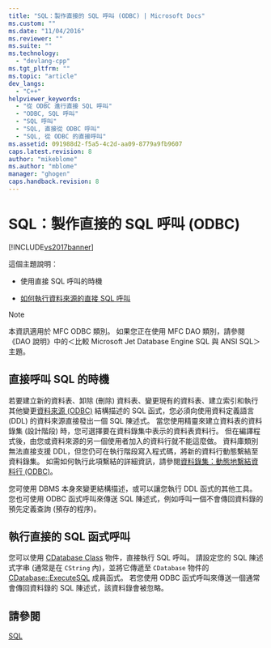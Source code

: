 ```yaml
---
title: "SQL：製作直接的 SQL 呼叫 (ODBC) | Microsoft Docs"
ms.custom: ""
ms.date: "11/04/2016"
ms.reviewer: ""
ms.suite: ""
ms.technology: 
  - "devlang-cpp"
ms.tgt_pltfrm: ""
ms.topic: "article"
dev_langs: 
  - "C++"
helpviewer_keywords: 
  - "從 ODBC 進行直接 SQL 呼叫"
  - "ODBC, SQL 呼叫"
  - "SQL 呼叫"
  - "SQL, 直接從 ODBC 呼叫"
  - "SQL, 從 ODBC 的直接呼叫"
ms.assetid: 091988d2-f5a5-4c2d-aa09-8779a9fb9607
caps.latest.revision: 8
author: "mikeblome"
ms.author: "mblome"
manager: "ghogen"
caps.handback.revision: 8
---
```

# SQL：製作直接的 SQL 呼叫 (ODBC)
[!INCLUDE[vs2017banner](../../assembler/inline/includes/vs2017banner.md)]

這個主題說明：  
  
-   使用直接 SQL 呼叫的時機  
  
-   [如何執行資料來源的直接 SQL 呼叫](#_core_making_direct_sql_function_calls)  
  
> [!NOTE]
>  本資訊適用於 MFC ODBC 類別。  如果您正在使用 MFC DAO 類別，請參閱《DAO 說明》中的＜比較 Microsoft Jet Database Engine SQL 與 ANSI SQL＞主題。  
  
##  <a name="_core_when_to_call_sql_directly"></a> 直接呼叫 SQL 的時機  
 若要建立新的資料表、卸除 \(刪除\) 資料表、變更現有的資料表、建立索引和執行其他變更[資料來源 \(ODBC\)](../../data/odbc/data-source-odbc.md) 結構描述的 SQL 函式，您必須向使用資料定義語言 \(DDL\) 的資料來源直接發出一個 SQL 陳述式。  當您使用精靈來建立資料表的資料錄集 \(設計階段\) 時，您可選擇要在資料錄集中表示的資料表資料行。  但在編譯程式後，由您或資料來源的另一個使用者加入的資料行就不能這麼做。  資料庫類別無法直接支援 DDL，但您仍可在執行階段寫入程式碼，將新的資料行動態繫結至資料錄集。  如需如何執行此項繫結的詳細資訊，請參閱[資料錄集：動態地繫結資料行 \(ODBC\)](../../data/odbc/recordset-dynamically-binding-data-columns-odbc.md)。  
  
 您可使用 DBMS 本身來變更結構描述，或可以讓您執行 DDL 函式的其他工具。  您也可使用 ODBC 函式呼叫來傳送 SQL 陳述式，例如呼叫一個不會傳回資料錄的預先定義查詢 \(預存的程序\)。  
  
##  <a name="_core_making_direct_sql_function_calls"></a> 執行直接的 SQL 函式呼叫  
 您可以使用 [CDatabase Class](../../mfc/reference/cdatabase-class.md) 物件，直接執行 SQL 呼叫。  請設定您的 SQL 陳述式字串 \(通常是在 `CString` 內\)，並將它傳遞至 `CDatabase` 物件的 [CDatabase::ExecuteSQL](../Topic/CDatabase::ExecuteSQL.md) 成員函式。  若您使用 ODBC 函式呼叫來傳送一個通常會傳回資料錄的 SQL 陳述式，該資料錄會被忽略。  
  
## 請參閱  
 [SQL](../../data/odbc/sql.md)